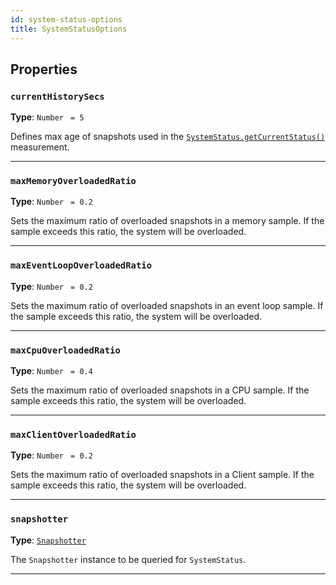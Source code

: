 ```yaml
---
id: system-status-options
title: SystemStatusOptions
---
```


<a name="systemstatusoptions"></a>

## Properties

### `currentHistorySecs`

**Type**: `Number` <code> = 5</code>

Defines max age of snapshots used in the [`SystemStatus.getCurrentStatus()`](/docs/api/system-status#getcurrentstatus) measurement.

---

### `maxMemoryOverloadedRatio`

**Type**: `Number` <code> = 0.2</code>

Sets the maximum ratio of overloaded snapshots in a memory sample. If the sample exceeds this ratio, the system will be overloaded.

---

### `maxEventLoopOverloadedRatio`

**Type**: `Number` <code> = 0.2</code>

Sets the maximum ratio of overloaded snapshots in an event loop sample. If the sample exceeds this ratio, the system will be overloaded.

---

### `maxCpuOverloadedRatio`

**Type**: `Number` <code> = 0.4</code>

Sets the maximum ratio of overloaded snapshots in a CPU sample. If the sample exceeds this ratio, the system will be overloaded.

---

### `maxClientOverloadedRatio`

**Type**: `Number` <code> = 0.2</code>

Sets the maximum ratio of overloaded snapshots in a Client sample. If the sample exceeds this ratio, the system will be overloaded.

---

### `snapshotter`

**Type**: [`Snapshotter`](/docs/api/snapshotter)

The `Snapshotter` instance to be queried for `SystemStatus`.

---

